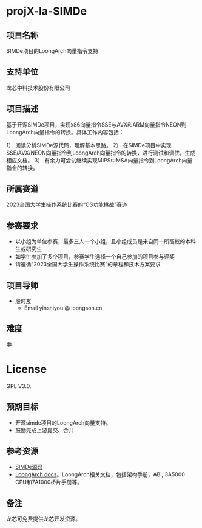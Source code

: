 # projX-la-SIMDe

## 项目名称

SIMDe项目的LoongArch向量指令支持

## 支持单位

龙芯中科技术股份有限公司

## 项目描述

基于开源SIMDe项目，实现x86向量指令SSE与AVX和ARM向量指令NEON到LoongArch向量指令的转换。具体工作内容包括：

1） 阅读分析SIMDe源代码，理解基本思路。
2） 在SIMDe项目中实现SSE/AVX/NEON向量指令到LoongArch向量指令的转换，进行测试和调优，生成相应文档。
3） 有余力可尝试继续实现MIPS中MSA向量指令到LoongArch向量指令的转换。

## 所属赛道

2023全国大学生操作系统比赛的“OS功能挑战”赛道

## 参赛要求

* 以小组为单位参赛，最多三人一个小组，且小组成员是来自同一所高校的本科生或研究生
* 如学生参加了多个项目，参赛学生选择一个自己参加的项目参与评奖
* 请遵循“2023全国大学生操作系统比赛”的章程和技术方案要求

## 项目导师

* 殷时友
    - Email yinshiyou @ loongson.cn

## 难度

中

# License

GPL V3.0.

## 预期目标

* 开源simde项目的LoongArch向量支持。
* 鼓励完成上游提交、合并

## 参考资源

* [SIMDe源码](https://github.com/simd-everywhere/simde)
* [LoongArch docs](https://github.com/loongson/LoongArch-Documentation)。LoongArch相关文档，包括架构手册，ABI, 3A5000 CPU和7A1000桥片手册等。

## 备注

龙芯可免费提供龙芯开发资源。


